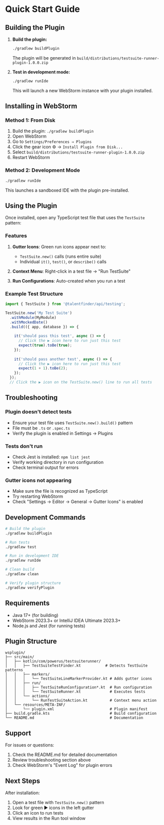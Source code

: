 # Quick Start Guide

## Building the Plugin

1. **Build the plugin:**
   ```bash
   ./gradlew buildPlugin
   ```
   
   The plugin will be generated in `build/distributions/testsuite-runner-plugin-1.0.0.zip`

2. **Test in development mode:**
   ```bash
   ./gradlew runIde
   ```
   
   This will launch a new WebStorm instance with your plugin installed.

## Installing in WebStorm

### Method 1: From Disk
1. Build the plugin: `./gradlew buildPlugin`
2. Open WebStorm
3. Go to `Settings/Preferences → Plugins`
4. Click the gear icon ⚙️ → `Install Plugin from Disk...`
5. Select `build/distributions/testsuite-runner-plugin-1.0.0.zip`
6. Restart WebStorm

### Method 2: Development Mode
```bash
./gradlew runIde
```
This launches a sandboxed IDE with the plugin pre-installed.

## Using the Plugin

Once installed, open any TypeScript test file that uses the `TestSuite` pattern:

### Features

1. **Gutter Icons**: Green run icons appear next to:
   - `TestSuite.new()` calls (runs entire suite)
   - Individual `it()`, `test()`, or `describe()` calls

2. **Context Menu**: Right-click in a test file → "Run TestSuite"

3. **Run Configurations**: Auto-created when you run a test

### Example Test Structure

```typescript
import { TestSuite } from '@talentfinder/api/testing';

TestSuite.new('My Test Suite')
  .withModule(MyModule)
  .withMockedDate()
  .build(({ app, database }) => {
    
    it('should pass this test', async () => {
      // Click the ▶️ icon here to run just this test
      expect(true).toBe(true);
    });
    
    it('should pass another test', async () => {
      // Click the ▶️ icon here to run just this test
      expect(1 + 1).toBe(2);
    });
  });
  // Click the ▶️ icon on the TestSuite.new() line to run all tests
```

## Troubleshooting

### Plugin doesn't detect tests
- Ensure your test file uses `TestSuite.new().build()` pattern
- File must be `.ts` or `.spec.ts`
- Verify the plugin is enabled in Settings → Plugins

### Tests don't run
- Check Jest is installed: `npm list jest`
- Verify working directory in run configuration
- Check terminal output for errors

### Gutter icons not appearing
- Make sure the file is recognized as TypeScript
- Try restarting WebStorm
- Check "Settings → Editor → General → Gutter Icons" is enabled

## Development Commands

```bash
# Build the plugin
./gradlew buildPlugin

# Run tests
./gradlew test

# Run in development IDE
./gradlew runIde

# Clean build
./gradlew clean

# Verify plugin structure
./gradlew verifyPlugin
```

## Requirements

- Java 17+ (for building)
- WebStorm 2023.3+ or IntelliJ IDEA Ultimate 2023.3+
- Node.js and Jest (for running tests)

## Plugin Structure

```
wsplugin/
├── src/main/
│   ├── kotlin/com/powerus/testsuiterunner/
│   │   ├── TestSuiteTestFinder.kt           # Detects TestSuite patterns
│   │   ├── markers/
│   │   │   └── TestSuiteLineMarkerProvider.kt # Adds gutter icons
│   │   ├── run/
│   │   │   ├── TestSuiteRunConfiguration*.kt  # Run configuration
│   │   │   └── TestSuiteRunner.kt             # Executes tests
│   │   └── actions/
│   │       └── RunTestSuiteAction.kt          # Context menu action
│   └── resources/META-INF/
│       └── plugin.xml                         # Plugin manifest
├── build.gradle.kts                           # Build configuration
└── README.md                                  # Documentation
```

## Support

For issues or questions:
1. Check the README.md for detailed documentation
2. Review troubleshooting section above
3. Check WebStorm's "Event Log" for plugin errors

## Next Steps

After installation:
1. Open a test file with `TestSuite.new()` pattern
2. Look for green ▶️ icons in the left gutter
3. Click an icon to run tests
4. View results in the Run tool window
